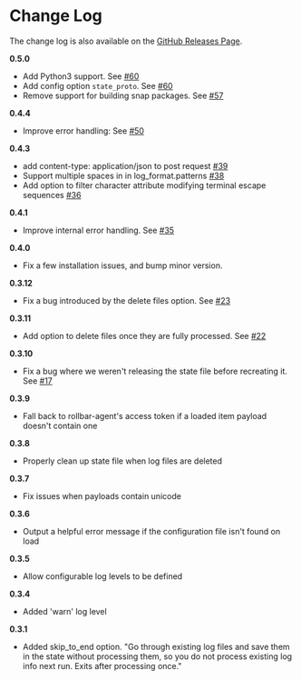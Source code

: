 # Change Log

The change log is also available on the [GitHub Releases Page](https://github.com/rollbar/rollbar-agent/releases).

**0.5.0**
- Add Python3 support. See [#60](https://github.com/rollbar/rollbar-agent/pull/60)
- Add config option `state_proto`. See [#60](https://github.com/rollbar/rollbar-agent/pull/60)
- Remove support for building snap packages. See [#57](https://github.com/rollbar/rollbar-agent/issues/57)

**0.4.4**
- Improve error handling: See [#50](https://github.com/rollbar/rollbar-agent/pull/50)

**0.4.3**
- add content-type: application/json to post request [#39](https://github.com/rollbar/rollbar-agent/pull/39)
- Support multiple spaces in in log_format.patterns [#38](https://github.com/rollbar/rollbar-agent/pull/38)
- Add option to filter character attribute modifying terminal escape sequences [#36](https://github.com/rollbar/rollbar-agent/pull/36)

**0.4.1**
- Improve internal error handling. See [#35](https://github.com/rollbar/rollbar-agent/pull/35)

**0.4.0**
- Fix a few installation issues, and bump minor version.

**0.3.12**
- Fix a bug introduced by the delete files option. See [#23](https://github.com/rollbar/rollbar-agent/pull/23)

**0.3.11**
- Add option to delete files once they are fully processed. See [#22](https://github.com/rollbar/rollbar-agent/pull/22)

**0.3.10**
- Fix a bug where we weren't releasing the state file before recreating it. See [#17](https://github.com/rollbar/rollbar-agent/issues/17)

**0.3.9**
- Fall back to rollbar-agent's access token if a loaded item payload doesn't contain one

**0.3.8**
- Properly clean up state file when log files are deleted

**0.3.7**
- Fix issues when payloads contain unicode

**0.3.6**
- Output a helpful error message if the configuration file isn't found on load

**0.3.5**
- Allow configurable log levels to be defined

**0.3.4**
- Added 'warn' log level

**0.3.1**
- Added skip_to_end option. "Go through existing log files and save them in the state without processing them, so you do not process existing log info next run. Exits after processing once."
